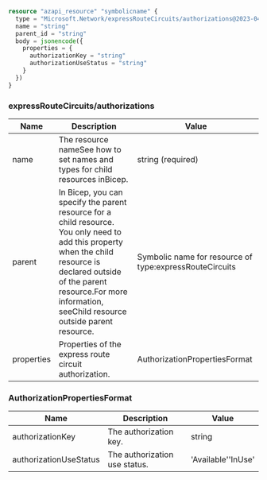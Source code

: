 ```terraform
resource "azapi_resource" "symbolicname" {
  type = "Microsoft.Network/expressRouteCircuits/authorizations@2023-04-01"
  name = "string"
  parent_id = "string"
  body = jsonencode({
    properties = {
      authorizationKey = "string"
      authorizationUseStatus = "string"
    }
  })
}

```

### expressRouteCircuits/authorizations

| Name | Description | Value |
|-|-|-|
| name | The resource nameSee how to set names and types for child resources inBicep. | string (required) |
| parent | In Bicep, you can specify the parent resource for a child resource. You only need to add this property when the child resource is declared outside of the parent resource.For more information, seeChild resource outside parent resource. | Symbolic name for resource of type:expressRouteCircuits |
| properties | Properties of the express route circuit authorization. | AuthorizationPropertiesFormat |


### AuthorizationPropertiesFormat

| Name | Description | Value |
|-|-|-|
| authorizationKey | The authorization key. | string |
| authorizationUseStatus | The authorization use status. | 'Available''InUse' |



